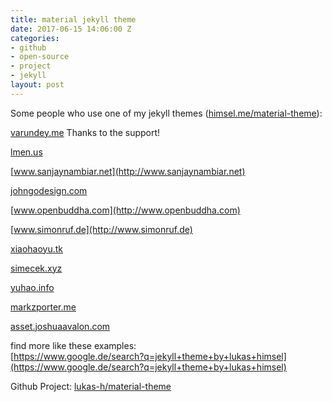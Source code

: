 ```yaml
---
title: material jekyll theme
date: 2017-06-15 14:06:00 Z
categories:
- github
- open-source
- project
- jekyll
layout: post
---
```


Some people who use one of my jekyll themes ([himsel.me/material-theme](http://himsel.me/material-theme)):

[varundey.me](https://varundey.me/blogs/hacking-my-hacktoberfest)
Thanks to the support!

[lmen.us](https://lmen.us)

[www.sanjaynambiar.net](http://www.sanjaynambiar.net)

[johngodesign.com](http://johngodesign.com)

[www.openbuddha.com](http://www.openbuddha.com)

[www.simonruf.de](http://www.simonruf.de)

[xiaohaoyu.tk](http://xiaohaoyu.tk)

[simecek.xyz](http://simecek.xyz)

[yuhao.info](http://yuhao.info)

[markzporter.me](http://markzporter.me)

[asset.joshuaavalon.com](http://asset.joshuaavalon.com)

find more like these examples:  
[https://www.google.de/search?q=jekyll+theme+by+lukas+himsel](https://www.google.de/search?q=jekyll+theme+by+lukas+himsel)

Github Project: [lukas-h/material-theme](https://github.com/lukas-h/material-theme)